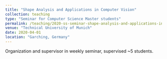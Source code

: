 ```yaml
---
title: "Shape Analysis and Applications in Computer Vision"
collection: teaching
type: "Seminar for Computer Science Master students"
permalink: /teaching/2020-ss-seminar-shape-analysis-and-applications-in-computer-vision
venue: "Technical University of Munich"
date: 2020-04-01
location: "Garching, Germany"
---
```


Organization and supervisor in weekly seminar, supervised ~5 students.
